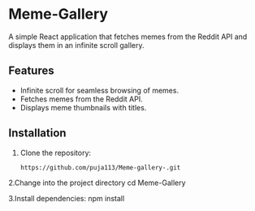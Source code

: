 # Meme-Gallery

A simple React application that fetches memes from the Reddit API and displays them in an infinite scroll gallery.

## Features

- Infinite scroll for seamless browsing of memes.
- Fetches memes from the Reddit API.
- Displays meme thumbnails with titles.

## Installation

1. Clone the repository:

   ```bash
   https://github.com/puja113/Meme-gallery-.git

2.Change into the project directory
 cd Meme-Gallery

3.Install dependencies:
npm install



